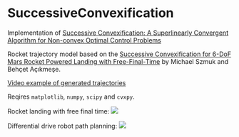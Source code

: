 # SuccessiveConvexification
Implementation of [Successive Convexification: A Superlinearly Convergent Algorithm for Non-convex Optimal Control Problems
](https://arxiv.org/abs/1804.06539)

Rocket trajectory model based on the
[Successive Convexification for 6-DoF Mars Rocket Powered Landing with Free-Final-Time](https://arxiv.org/abs/1802.03827)
by Michael Szmuk and Behçet Açıkmeşe.

[Video example of generated trajectories](https://gfycat.com/InbornCoarseArcticseal)

Reqires `matplotlib`, `numpy`, `scipy` and `cvxpy`.

Rocket landing with free final time:
![](https://i.imgur.com/n5BGX9J.png)

Differential drive robot path planning:
![](https://i.imgur.com/s7lZJTX.png)

